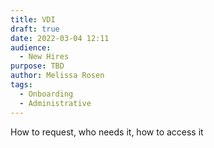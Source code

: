 ```yaml
---
title: VDI
draft: true
date: 2022-03-04 12:11
audience:
  - New Hires
purpose: TBD
author: Melissa Rosen
tags:
  - Onboarding
  - Administrative
---
```


How to request, who needs it, how to access it